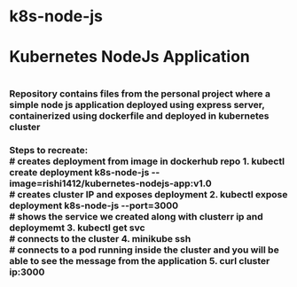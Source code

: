 # k8s-node-js
<h1> Kubernetes NodeJs Application <h1>
<h3> Repository contains files from the personal project where a simple node js application deployed using express server, containerized using dockerfile and deployed in kubernetes cluster <h3>

<p>Steps to recreate:<br>
# creates deployment from image in dockerhub repo
1. kubectl create deployment k8s-node-js --image=rishi1412/kubernetes-nodejs-app:v1.0<br>
# creates cluster IP and exposes deployment
2. kubectl expose deployment k8s-node-js --port=3000<br>
# shows the service we created along with clusterr ip and deploymemt
3. kubectl get svc<br>
# connects to the cluster
4. minikube ssh<br>
# connects to a pod running inside the cluster and you will be able to see the message from the application
5. curl cluster ip:3000<p>